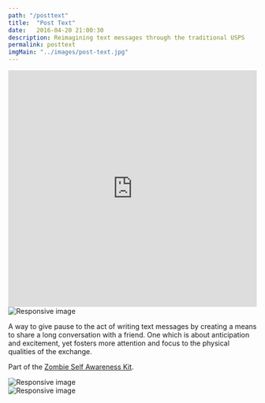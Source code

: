```yaml
---
path: "/posttext"
title:  "Post Text"
date:   2016-04-20 21:00:30 
description: Reimagining text messages through the traditional USPS
permalink: posttext
imgMain: "../images/post-text.jpg"
---
```



<iframe class="p-break" width="100%" height="480" src="https://www.youtube.com/embed/ByNJDRRlVFU" frameborder="0" allowfullscreen></iframe>
<div class="col-sm-6">
	<img src="images/post-text.jpg" class="img-responsive icon center-block" alt="Responsive image">
</div>
<div class="col-sm-6">	
	<p class="text-sizing">
		A way to give pause to the act of writing text messages by creating a means to share a long conversation with a friend. One which is about anticipation and excitement, yet fosters more attention and focus to the physical qualities of the exchange.
	</p>
	<p>
	Part of the	<a href="/apocalypse"> Zombie Self Awareness Kit</a>. 
	</p>
</div>
<div class="col-sm-12">
	<img src="images/mailbox-place.jpg" class="img-responsive center-block p-break" alt="Responsive image">
</div>

<div class="col-sm-12">
	<img src="images/post-text-spread.jpg" class="img-responsive center-block p-break" alt="Responsive image">
</div>